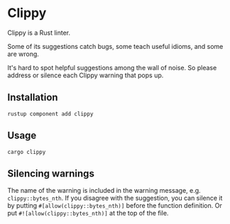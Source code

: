 # Clippy

Clippy is a Rust linter.

Some of its suggestions catch bugs, some teach useful idioms, and some are wrong.

It's hard to spot helpful suggestions among the wall of noise.
So please address or silence each Clippy warning that pops up.

## Installation

```
rustup component add clippy
```

## Usage

```
cargo clippy
```

## Silencing warnings

The name of the warning is included in the warning message, e.g. `clippy::bytes_nth`.
If you disagree with the suggestion,
you can silence it by putting `#[allow(clippy::bytes_nth)]` before the function definition.
Or put ```#![allow(clippy::bytes_nth)]``` at the top of the file.

